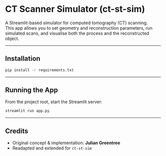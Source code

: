 # CT Scanner Simulator (ct-st-sim)

A Streamlit-based simulator for computed tomography (CT) scanning.  
This app allows you to set geometry and reconstruction parameters, run simulated scans, and visualise both the process and the reconstructed object.


---
## Installation

```bash
pip install -r requirements.txt
```

---
## Running the App
From the project root, start the Streamlit server:

```bash
streamlit run app.py
```

---
## Credits

- Original concept & implementation: **Julian Greentree**
- Readapted and extended for `ct-st-sim`
